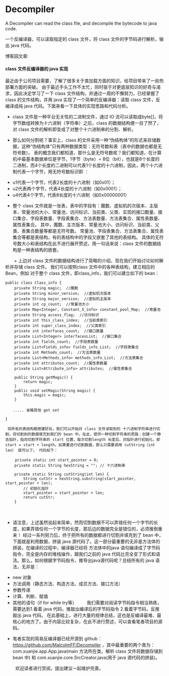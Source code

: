 # Decompiler
A Decompiler can read the class file, and decompile the bytecode to java code.

一个反编译器，可以读取指定的 class 文件，将 class 文件的字节码进行解析，输出 java 代码。



博客园文章:

#### class 文件反编译器的 java 实现
  最近由于公司项目需要，了解了很多关于类加载方面的知识，给项目带来了一些热部署方面的突破。 由于最近手头工作不太忙，同时驱于对更底层知识的好奇与渴求，因此决定学习了一下 class 文件结构，并通过一周的不懈努力，已经掌握了class 的文件结构，并用 java 实现了一个简单的反编译器：读取 class 文件，反编译成纯 java 代码。下面来看一下具体的实现思路和代码分析。

+ class 文件是一种平台无关性的二进制文件，通过 IO 流可以读取成byte[]，将字节数组转换为十六进制（字符串）之后，class 的数据结构便一目了然了，对 class 文件的解析即变成了对整个十六进制串的分割、解析。

+ 那么如何分割呢？事实上，class 的文件采用一种“伪结构体”的形式来存储数据，这种“伪结构体”只有两种数据类型：无符号数和表（表中的数据也都是无符号数）。 表的概念我们都知道，那什么是无符号数呢？我们都知道，在计算机中最基本数据单位是字节，1字节（byte）= 8位（bit），也就是8个长度的二进制，而4个长度的二进制可以代表1个长度的十六进制，因此，两个十六进制代表一个字节，用无符号数标识即 ：

- u1代表一个字节，代表2长度的十六进制（如0x01）；
- u2代表两个字节，代表4长度的十六进制（如0x0001）；
- u4代表4个字节，代表8长度的十六进制（如0x00000001）

+ 整个 class 文件就是一张表，表中的字段有：魔数、虚拟机的次版本、主版本、常量池的大小、常量池、访问标识、当前类、父类、实现的接口数量、接口集合、字段表数量、字段表集合、方法表数量、方法表集合、属性表数量、属性表集合。   其中，魔数、主次版本、常量池大小、访问标识、当前类、父类、表集合数量等都是无符号数。     常量池、字段表集合、方法表集合、属性表集合等都是表结构，有的表结构中的字段又嵌套了其他的表结构。  具体的无符号数大小和表结构在此不进行展开赘述，用一句话来说：class 文件的数据结构是一种表结构的嵌套。

　　+ 上边对 class 文件的数据结构进行了简略的介绍，现在我们开始讨论如何解析并存储 class 文件。 我们可以按照class 文件中的各种表结构，建立相应的 Bean，例如 对于整个 class 文件，即class_info，我们可以建立如下的 bean：


```
public class Class_info {
    private String magic;  //魔数
    private String minor_version;  //虚拟机次版本
    private String major_version;  //虚拟机主版本
    private int cp_count;  //常量池大小
    private Map<Integer, Constant_X_info> constant_pool_Map;  //常量池
    private String access_flag;  //访问标识
    private int this_class_index;  //当前类索引
    private int super_class_index;  //父类索引
    private int interfaces_count;  //接口数量
    private List<Integer> interfacesList;  //接口集合
    private int fields_count;  //字段表数量
    private List<Fields_info> fields_info_List;  //字段表集合
    private int Methods_count;  //方法表数量
    private List<Methods_info> methods_info_List;  //方法表集合
    private int attributes_count;  //属性表数量
    private List<Attribute_info> attributes;  //属性表集合
    
    public String getMagic() {
        return magic;
    }
    public void setMagic(String magic) {
        this.magic = magic;
    }
　　
　　..... 省略其他 get set

}
```

     将所有的表结构都搭建好后，我们可以开始对 class 文件读取到的 十六进制字符串进行切割，将切割到的数据填充到我们的 bean 中。在此，提供一种切割字符串的思路：创建一个静态指针，指向切割字符串的 start 位置，每次切割length 长度后，对指针进行初始化，即 start = start + length。如果要进行切割数据，那么只需要调用 cutString（int len） 就可以了。 代码如下：



```
　　 private static int start_pointer = 0; 
    private static String hexString = ""; // 十六进制串

    private static String cutString(int len) {
        String cutStr = hexString.substring(start_pointer, start_pointer + len);
        // 初始化指针
        start_pointer = start_pointer + len;
        return cutStr;
    }
```
　　
+ 请注意，上述虽然说起来简单，然而切割数据不可以弄错任何一个字节的长度，如果弄错任何一个字节的长度，那后边的数据完全是错位的，必须推倒重来！ 经过一系列努力后，终于把所有的数据都进行切割并填充到了 bean 中，下面就是利用数据，拼装 java 源代码了。这一部分最重要的无非是方法体的拼装，在编译的过程中，编译器已经将 方法体中的java 语句编译成了字节码指令，完全是内存的堆栈操作，跟我们之前的 java 代码比完全变了形式和语法。那么，如何根据字节码指令，推导出java源代码呢？总结所有的 java 语法，无非是：

- new 对象 
- 方法调用（静态方法、构造方法、成员方法、接口方法）
- 参数传递
- 计算、判断、赋值
- 其他的语句（if for while try等）
　　我们需要对阅读字节码指令相当熟练，需要达到1.看着 java 代码，推敲出编译后的字节码指令 2.看着字节码，反推敲出 java 代码。  在此基础上，进行大量的规律总结，这也是反编译最难、最核心的地方了。由于内容比较复杂，在此不进行赘述，可以查看笔者项目的源码。

 

+ 笔者实现的简易反编译器已经开源到 github： https://github.com/MalcolmFF/Decompiler ，其中最重要的两个类为：com.xuanjie.app.App.java(main 方法所在类，解析 class 文件将数据存储到 bean 中) 和 com.xuanjie.core.SrcCreator.java(用于 java 源代码的拼装)。

　　   欢迎读者进行赏阅，提出建议一起维护完善。

